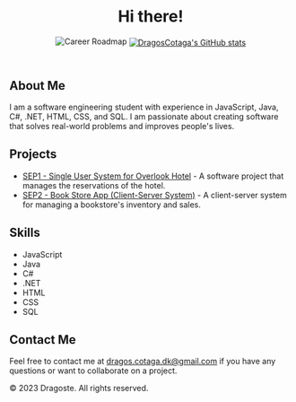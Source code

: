 <!DOCTYPE html>
<html>
  <head>
    <meta charset="UTF-8">
  </head>
  <body>
    <header>
      <h1>Hi there!</h1>
      <div align="center">
      <img src="https://i.postimg.cc/N0fGZXXb/Career-Roadmap.png" alt="Career Roadmap">
      <a href="https://github.com/DragosCotaga">
  <img align="center" src="https://github-readme-stats.vercel.app/api?username=DragosCotaga&show_icons=true&theme=transparent" alt="DragosCotaga's GitHub stats" />
</a>
      </div>
    </header>
    <main>
      <section>
        <h2>About Me</h2>
        <p>I am a software engineering student with experience in JavaScript, Java, C#, .NET, HTML, CSS, and SQL. I am passionate about creating software that solves real-world problems and improves people's lives.</p>
      </section>
      <section>
        <h2>Projects</h2>
        <ul>
          <li><a href="https://github.com/DragosCotaga/SEP">SEP1 - Single User System for Overlook Hotel</a> - A software project that manages the reservations of the hotel.</li>
          <li><a href="https://github.com/DragosCotaga/SEP2">SEP2 - Book Store App (Client-Server System)</a> - A client-server system for managing a bookstore's inventory and sales.</li>
        </ul>
      </section>
      <section>
        <h2>Skills</h2>
        <ul>
          <li>JavaScript</li>
          <li>Java</li>
          <li>C#</li>
          <li>.NET</li>
          <li>HTML</li>
          <li>CSS</li>
          <li>SQL</li>
        </ul>
      </section>
      <section>
        <h2>Contact Me</h2>
        <p>Feel free to contact me at <a href="mailto:dragos.cotaga.dk@gmail.com">dragos.cotaga.dk@gmail.com</a> if you have any questions or want to collaborate on a project.</p>
      </section>
    </main>
    <footer>
      <p>&copy; 2023 Dragoste. All rights reserved.</p>
    </footer>
  </body>
</html>
